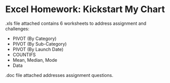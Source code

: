 
# Excel Homework:  Kickstart My Chart

.xls file attached contains 6 worksheets to address assignment and challenges:
* PIVOT (By Category)
* PIVOT (By Sub-Category)
* PIVOT (By Launch Date)
* COUNTIFS
* Mean, Median, Mode
* Data

.doc file attached addresses assignment questions.

